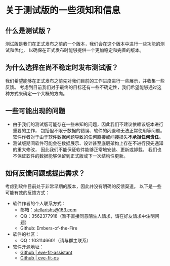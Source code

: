 # 关于测试版的一些须知和信息

## 什么是测试版？

测试版是我们在正式发布之前的一个版本，我们会在这个版本中进行一些功能的测试和优化，
以确保在正式发布时能够提供一个更加稳定和完善的版本。

## 为什么选择在尚不稳定时发布测试版？

我们希望能够在正式发布之前先对我们目前的工作进度进行一些展示，并收集一些反馈。
考虑到目前我们对于最终的目标还有一些不确定性，我们希望能够通过这种方式来确定一个大概的方向。

## 一些可能出现的问题

- 由于我们的测试版可能存在一些未知的问题，因此我们不建议依赖该版本进行重要的工作，
  包括但不限于数据的错误、软件的闪退和无法正常使用等问题。  
  软件作者对于由于软件数据问题导致的任何直接或间接损失**不承担任何责任**。
- 测试版期间软件可能会在数据展示、设计甚至底层架构上存在不进行预先通知的重大修改，
  因此我们不能保证软件能够正常地安装、更新或卸载。
  我们也不保证软件的数据能够保留到正式版或下一次结构性更新。

## 如何反馈问题或提出需求？

考虑到软件目前处于非常早期的版本，因此并没有明确的反馈渠道。
以下是一些可能有效的反馈方式：

- 软件作者的个人联系方式：
  - 邮箱：stellarishs@163.com
  - QQ：3562377918（暂不直接同意陌生人请求，请在好友请求中注明问题）
  - Github: Embers-of-the-Fire
- 软件的社区：
  - QQ：1031146601（请与群主联系）
- 软件开源地址：
  - [Github | eve-fit-assistant](https://github.com/Embers-of-the-Fire/eve-fit-assistant)
  - [Github | eve-fit-os](https://github.com/Embers-of-the-Fire/eve-fit-os)
